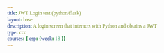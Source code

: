```yaml
---
title: JWT Login test (python/flask)
layout: base
description: A login screen that interacts with Python and obtains a JWT  
type: ccc
courses: { csp: {week: 18 }}
---
```

<html lang="en">
<head>
    <meta charset="UTF-8">
    <meta name="viewport" content="width=device-width, initial-scale=1.0">
    <style>
        /* Apply Times New Roman to all elements, correcting the font family and ensuring consistency */
        * {
            font-family: 'Times New Roman', Times, serif !important; /* Ensure Times New Roman is used */
            margin: 0; /* Reset default margin for all elements */
            padding: 0; /* Reset default padding for all elements */
        }
        body {
            margin: 50px; /* Add custom margin to the body for better layout */
        }
        /* Additional styles to enhance form and text appearance */
        div#titleContainer h1, div.container form p, div.container form a {
            margin: 20px 0; /* Add some spacing around elements for better readability */
        }
        input.userInput, button {
            display: block; /* Make input fields and button block-level for full width */
            margin: 10px 0; /* Add some margin for spacing */
            padding: 8px; /* Add padding for better text visibility and field interaction */
        }
        button {
            cursor: pointer; /* Change cursor to pointer when hovering over the button */
            background-color: #007bff; /* Add a background color to the button */
            color: white; /* Change the button text color to white */
            border: none; /* Remove default border from the button */
            border-radius: 4px; /* Add rounded corners to the button */
        }
        a {
            color: #007bff; /* Style the link color to match the button for consistency */
            text-decoration: none; /* Remove underline from links */
        }
        a:hover {
            text-decoration: underline; /* Add underline on hover for links for better user interaction */
        }
         {
            font-family: 'Times New Roman', Times, serif !important;
            margin: 0;
            padding: 0;
        }
        body {
            margin: 50px;
        }
        div#titleContainer h1, div.container form p, div.container form a {
            margin: 20px 0;
        }
        input.userInput, button {
            display: block;
            margin: 10px 0;
            padding: 8px;
        }
        button {
            cursor: pointer;
            background-color: #007bff;
            color: white;
            border: none;
            border-radius: 4px;
        }
        a {
            color: #007bff;
            text-decoration: none;
        }
        a:hover {
            text-decoration: underline;
        }
        /* Specific style for the Register link to appear white */
        a[href*='Signup'] {
            color: white; /* Make the Register link white */
        }
    </style>
<!-- 
A simple HTML login form with a Login action when the button is pressed.  

The form triggers the login_user function defined in the JavaScript below when the Login button is pressed.
-->
<form action="javascript:login_user()">
    <p><label>
        User ID:
        <input type="text" name="uid" id="uid" required>
    </label></p>
    <p><label>
        Password:
        <input type="password" name="password" id="password" required>
    </label></p>
    <p>
        <button>Login</button>
    </p>
</form>

<!-- 
Below JavaScript code is designed to handle user authentication in a web application. It's written to work with a backend server that uses JWT (JSON Web Tokens) for authentication.

The script defines a function when the page loads. This function is triggered when the Login button in the HTML form above is pressed. 
 -->
<script type="module">
    // uri variable and options object are obtained from config.js
    import { uri, options } from '{{site.baseurl}}/assets/js/api/config.js';

    function login_user(){
        // Set Authenticate endpoint
        const url = uri + '/api/users/authenticate';

        // Set the body of the request to include login data from the DOM
        const body = {
            uid: document.getElementById("uid").value,
            password: document.getElementById("password").value,
        };

        // Change options according to Authentication requirements
        const authOptions = {
            ...options, // This will copy all properties from options
            method: 'POST', // Override the method property
            cache: 'no-cache', // Set the cache property
            body: JSON.stringify(body)
        };

        // Fetch JWT
        fetch(url, authOptions)
        .then(response => {
            // handle error response from Web API
            if (!response.ok) {
                const errorMsg = 'Login error: ' + response.status;
                console.log(errorMsg);
                return;
            }
            // Success!!!
            // Redirect to the database page
            window.location.href = "{{site.baseurl}}/sechome";
        })
        // catch fetch errors (ie ACCESS to server blocked)
        .catch(err => {
            console.error(err);
        });
    }

    
    // Attach login_user to the window object, allowing access to form action
    window.login_user = login_user;
</script>